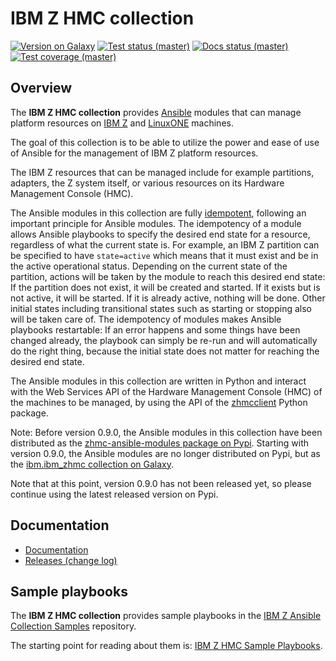 <!---
Copyright 2017-2020 IBM Corp. All Rights Reserved.

Licensed under the Apache License, Version 2.0 (the "License");
you may not use this file except in compliance with the License.
You may obtain a copy of the License at
   http://www.apache.org/licenses/LICENSE-2.0
Unless required by applicable law or agreed to in writing, software
distributed under the License is distributed on an "AS IS" BASIS,
WITHOUT WARRANTIES OR CONDITIONS OF ANY KIND, either express or implied.
See the License for the specific language governing permissions and
limitations under the License.
-->


<!---
Note: Details on the "Version on Galaxy" badge, below:

Shields.io allows defining dynamic badge creation using data in the result of
an HTTP GET on a JSON based REST API, as follows:

https://img.shields.io/badge/dynamic/json?
  url=<URL>&
  label=<LABEL>&
  query=<$.DATA.SUBDATA>&
  color=<COLOR>&
  prefix=<PREFIX>&
  suffix=<SUFFIX>
plus the standard query parameters (style, color, ...)

Ansible Galaxy returns the latest version of a collection using an HTTP GET on
https://galaxy.ansible.com/api/v2/collections/<NS>/<COLL>/ as follows:

{
    . . .
    "latest_version": {
        "version": "1.0.0-dev1",
    }
}
-->


# IBM Z HMC collection

[![Version on Galaxy](https://img.shields.io/badge/dynamic/json?style=flat&label=galaxy&prefix=v&url=https://galaxy.ansible.com/api/v2/collections/ibm/ibm_zhmc/&query=latest_version.version)](https://galaxy.ansible.com/ibm/ibm_zhmc/ "Version on Galaxy")
[![Test status (master)](https://github.com/zhmcclient/zhmc-ansible-modules/workflows/test/badge.svg?branch=master)](https://github.com/zhmcclient/zhmc-ansible-modules/actions?query=workflow%3Atest "Test status (master)")
[![Docs status (master)](https://github.com/zhmcclient/zhmc-ansible-modules/workflows/docs/badge.svg?branch=master)](https://github.com/zhmcclient/zhmc-ansible-modules/actions?query=workflow%3Adocs "Docs status (master)")
[![Test coverage (master)](https://img.shields.io/coveralls/zhmcclient/zhmc-ansible-modules.svg)](https://coveralls.io/github/zhmcclient/zhmc-ansible-modules "Test coverage (master)")


## Overview

The **IBM Z HMC collection** provides [Ansible](https://www.ansible.com/) modules
that can manage platform resources on [IBM Z](http://www.ibm.com/it-infrastructure/z/) and
[LinuxONE](http://www.ibm.com/it-infrastructure/linuxone/) machines.

The goal of this collection is to be able to utilize the power and ease of use
of Ansible for the management of IBM Z platform resources.

The IBM Z resources that can be managed include for example partitions, adapters,
the Z system itself, or various resources on its Hardware Management Console
(HMC).

The Ansible modules in this collection are fully
[idempotent](http://docs.ansible.com/ansible/latest/glossary.html#term-idempotency),
following an important principle for Ansible modules.
The idempotency of a module allows Ansible playbooks to specify the desired end
state for a resource, regardless of what the current state is. For example, an
IBM Z partition can be specified to have ``state=active`` which means that
it must exist and be in the active operational status. Depending on the current
state of the partition, actions will be taken by the module to reach this
desired end state: If the partition does not exist, it will be created and
started. If it exists but is not active, it will be started. If it is already
active, nothing will be done. Other initial states including transitional
states such as starting or stopping also will be taken care of.
The idempotency of modules makes Ansible playbooks restartable: If an error
happens and some things have been changed already, the playbook can simply be
re-run and will automatically do the right thing, because the initial state
does not matter for reaching the desired end state.

The Ansible modules in this collection are written in Python
and interact with the Web Services API of the Hardware Management Console (HMC)
of the machines to be managed, by using the API of the
[zhmcclient](https://github.com/zhmcclient/python-zhmcclient)
Python package.

Note: Before version 0.9.0, the Ansible modules in this collection have been
distributed as the
[zhmc-ansible-modules package on Pypi](https://pypi.org/project/zhmc-ansible-modules/).
Starting with version 0.9.0, the Ansible modules are no longer distributed on
Pypi, but as the
[ibm.ibm_zhmc collection on Galaxy](https://galaxy.ansible.com/ibm/ibm_zhmc/).

Note that at this point, version 0.9.0 has not been released yet, so please
continue using the latest released version on Pypi.

## Documentation

* [Documentation](https://zhmcclient.github.io/zhmc-ansible-modules/)
* [Releases (change log)](https://zhmcclient.github.io/zhmc-ansible-modules/release_notes.html)

## Sample playbooks

The **IBM Z HMC collection** provides sample playbooks in the
[IBM Z Ansible Collection Samples](https://github.com/IBM/z_ansible_collections_samples/)
repository.

The starting point for reading about them is:
[IBM Z HMC Sample Playbooks](https://github.com/IBM/z_ansible_collections_samples/tree/master/zhmc).
